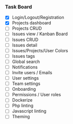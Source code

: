 ### Task Board

-   [x] Login/Logout/Registration
-   [x] Projects dashboard
-   [ ] Projects CRUD
-   [ ] Issues view / Kanban Board
-   [ ] Issues CRUD
-   [ ] Issues detail
-   [ ] Issues/Projects/User Colors
-   [ ] Issues tags
-   [ ] Global search
-   [ ] Notifications
-   [ ] Invite users / Emails
-   [ ] User settings
-   [ ] Team settings
-   [ ] Onboarding
-   [ ] Permissions / User roles
-   [ ] Dockerize
-   [ ] Php linting
-   [ ] Javascript linting
-   [ ] Theming
